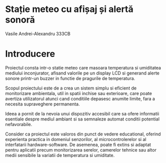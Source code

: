 # Stație meteo cu afișaj și alertă sonoră

Vasile Andrei-Alexandru 333CB

# Introducere
Proiectul consta intr-o statie meteo care masoara temperatura si umiditatea mediului inconjurator, afisand valorile pe un display LCD si generand alerte sonore printr-un buzzer in functie de pragurile de temperatura.

Scopul proiectului este de a crea un sistem simplu si eficient de monitorizare ambientala, util in spatii inchise sau exterioare, care poate avertiza utilizatorul atunci cand conditiile depasesc anumite limite, fara a necesita supraveghere permanenta.

Ideea a pornit de la nevoia unui dispozitiv accesibil care sa ofere informatii esentiale despre mediul ambiant si sa semnaleze automat conditii potential nefavorabile.

Consider ca proiectul este valoros din punct de vedere educational, oferind experienta practica in domeniul senzorilor, al microcontrolerelor si al interfatarii hardware-software. De asemenea, poate fi extins si adaptat pentru aplicatii precum monitorizarea serelor, camerelor tehnice sau altor medii sensibile la variatii de temperatura si umiditate.

